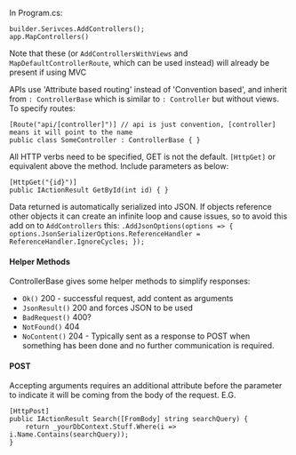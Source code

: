 In Program.cs: 

```
builder.Serivces.AddControllers();
app.MapControllers()
```
Note that these (or `AddControllersWithViews` and `MapDefaultControllerRoute`, which can be used instead) will already be present if using MVC

APIs use 'Attribute based routing' instead of 'Convention based', and inherit from `: ControllerBase` which is similar to `: Controller` but without views.  To specify routes:

```
[Route("api/[controller]")] // api is just convention, [controller] means it will point to the name
public class SomeController : ControllerBase { }
```

All HTTP verbs need to be specified, GET is not the default.  `[HttpGet]` or equivalent above the method.  Include parameters as below:
```
[HttpGet("{id}")]
public IActionResult GetById(int id) { }
```

Data returned is automatically serialized into JSON.  If objects reference other objects it can create an infinite loop and cause issues, so to avoid this add on to `AddControllers` this: 
`.AddJsonOptions(options => { options.JsonSerializerOptions.ReferenceHandler = ReferenceHandler.IgnoreCycles; });`

#### Helper Methods

ControllerBase gives some helper methods to simplify responses:

- `Ok()` 200 - successful request, add content as arguments
- `JsonResult()` 200 and forces JSON to be used
- `BadRequest()` 400?
- `NotFound()` 404
- `NoContent()` 204 - Typically sent as a response to POST when something has been done and no further communication is required.

#### POST

Accepting arguments requires an additional attribute before the parameter to indicate it will be coming from the body of the request.  E.G.
```
[HttpPost]
public IActionResult Search([FromBody] string searchQuery) {
    return _yourDbContext.Stuff.Where(i => i.Name.Contains(searchQuery));
}
```